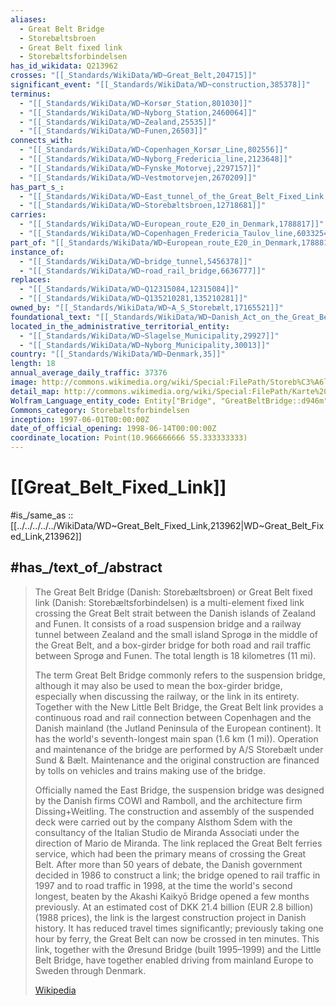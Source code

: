```yaml
---
aliases:
  - Great Belt Bridge
  - Storebæltsbroen
  - Great Belt fixed link
  - Storebæltsforbindelsen
has_id_wikidata: Q213962
crosses: "[[_Standards/WikiData/WD~Great_Belt,204715]]"
significant_event: "[[_Standards/WikiData/WD~construction,385378]]"
terminus:
  - "[[_Standards/WikiData/WD~Korsør_Station,801030]]"
  - "[[_Standards/WikiData/WD~Nyborg_Station,2460064]]"
  - "[[_Standards/WikiData/WD~Zealand,25535]]"
  - "[[_Standards/WikiData/WD~Funen,26503]]"
connects_with:
  - "[[_Standards/WikiData/WD~Copenhagen_Korsør_Line,802556]]"
  - "[[_Standards/WikiData/WD~Nyborg_Fredericia_line,2123648]]"
  - "[[_Standards/WikiData/WD~Fynske_Motorvej,2297157]]"
  - "[[_Standards/WikiData/WD~Vestmotorvejen,2670209]]"
has_part_s_:
  - "[[_Standards/WikiData/WD~East_tunnel_of_the_Great_Belt_Fixed_Link,1548586]]"
  - "[[_Standards/WikiData/WD~Storebæltsbroen,12718681]]"
carries:
  - "[[_Standards/WikiData/WD~European_route_E20_in_Denmark,1788817]]"
  - "[[_Standards/WikiData/WD~Copenhagen_Fredericia_Taulov_line,60332540]]"
part_of: "[[_Standards/WikiData/WD~European_route_E20_in_Denmark,1788817]]"
instance_of:
  - "[[_Standards/WikiData/WD~bridge_tunnel,5456378]]"
  - "[[_Standards/WikiData/WD~road_rail_bridge,6636777]]"
replaces:
  - "[[_Standards/WikiData/WD~Q12315084,12315084]]"
  - "[[_Standards/WikiData/WD~Q135210281,135210281]]"
owned_by: "[[_Standards/WikiData/WD~A_S_Storebælt,17165521]]"
foundational_text: "[[_Standards/WikiData/WD~Danish_Act_on_the_Great_Belt_Fixed_Link,113655667]]"
located_in_the_administrative_territorial_entity:
  - "[[_Standards/WikiData/WD~Slagelse_Municipality,29927]]"
  - "[[_Standards/WikiData/WD~Nyborg_Municipality,30013]]"
country: "[[_Standards/WikiData/WD~Denmark,35]]"
length: 18
annual_average_daily_traffic: 37376
image: http://commons.wikimedia.org/wiki/Special:FilePath/Storeb%C3%A6ltsbroen%20from%20Sj%C3%A6lland.jpg
detail_map: http://commons.wikimedia.org/wiki/Special:FilePath/Karte%20Storeb%C3%A6lt-Br%C3%BCcke.png
Wolfram_Language_entity_code: Entity["Bridge", "GreatBeltBridge::d946m"]
Commons_category: Storebæltsforbindelsen
inception: 1997-06-01T00:00:00Z
date_of_official_opening: 1998-06-14T00:00:00Z
coordinate_location: Point(10.966666666 55.333333333)
---
```


# [[Great_Belt_Fixed_Link]] 

#is_/same_as :: [[../../../../../WikiData/WD~Great_Belt_Fixed_Link,213962|WD~Great_Belt_Fixed_Link,213962]] 
## #has_/text_of_/abstract 

> The Great Belt Bridge (Danish: Storebæltsbroen) or Great Belt fixed link (Danish: Storebæltsforbindelsen) is a multi-element fixed link crossing the Great Belt strait between the Danish islands of Zealand and Funen. It consists of a road suspension bridge and a railway tunnel between Zealand and the small island Sprogø in the middle of the Great Belt, and a box-girder bridge for both road and rail traffic between Sprogø and Funen. The total length is 18 kilometres (11 mi).
>
> The term Great Belt Bridge commonly refers to the suspension bridge, although it may also be used to mean the box-girder bridge, especially when discussing the railway, or the link in its entirety. Together with the New Little Belt Bridge, the Great Belt link provides a continuous road and rail connection between Copenhagen and the Danish mainland (the Jutland Peninsula of the European continent). It has the world's seventh-longest main span (1.6 km (1 mi)). Operation and maintenance of the bridge are performed by A/S Storebælt under Sund & Bælt. Maintenance and the original construction are financed by tolls on vehicles and trains making use of the bridge.
>
> Officially named the East Bridge, the suspension bridge was designed by the Danish firms COWI and Ramboll, and the architecture firm Dissing+Weitling. The construction and assembly of the suspended deck were carried out by the company Alsthom Sdem with the consultancy of the Italian Studio de Miranda Associati under the direction of Mario de Miranda. The link replaced the Great Belt ferries service, which had been the primary means of crossing the Great Belt. After more than 50 years of debate, the Danish government decided in 1986 to construct a link; the bridge opened to rail traffic in 1997 and to road traffic in 1998, at the time the world's second longest, beaten by the Akashi Kaikyō Bridge opened a few months previously. At an estimated cost of DKK 21.4 billion (EUR 2.8 billion) (1988 prices), the link is the largest construction project in Danish history. It has reduced travel times significantly; previously taking one hour by ferry, the Great Belt can now be crossed in ten minutes. This link, together with the Øresund Bridge (built 1995–1999) and the Little Belt Bridge, have together enabled driving from mainland Europe to Sweden through Denmark.
>
> [Wikipedia](https://en.wikipedia.org/wiki/Great%20Belt%20Bridge) 

